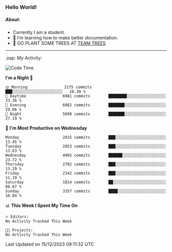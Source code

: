 ### Hello World!

##### About:
- Currently I am a student.
- 🌱 I’m learning how to make better documentation.
- 🌱 GO PLANT SOME TREES AT [TEAM TREES](https://teamtrees.org/)

---
  <summary>:zap: My Activity:</summary>
  
<!--START_SECTION:waka-->
![Code Time](http://img.shields.io/badge/Code%20Time-1%2C267%20hrs%2047%20mins-blue)

**I'm a Night 🦉** 

```text
🌞 Morning                2175 commits        ███░░░░░░░░░░░░░░░░░░░░░░   10.39 % 
🌆 Daytime                6981 commits        ████████░░░░░░░░░░░░░░░░░   33.36 % 
🌃 Evening                6082 commits        ███████░░░░░░░░░░░░░░░░░░   29.06 % 
🌙 Night                  5690 commits        ███████░░░░░░░░░░░░░░░░░░   27.19 % 
```
📅 **I'm Most Productive on Wednesday** 

```text
Monday                   2815 commits        ███░░░░░░░░░░░░░░░░░░░░░░   13.45 % 
Tuesday                  2853 commits        ███░░░░░░░░░░░░░░░░░░░░░░   13.63 % 
Wednesday                4965 commits        ██████░░░░░░░░░░░░░░░░░░░   23.72 % 
Thursday                 2782 commits        ███░░░░░░░░░░░░░░░░░░░░░░   13.29 % 
Friday                   2342 commits        ███░░░░░░░░░░░░░░░░░░░░░░   11.19 % 
Saturday                 1814 commits        ██░░░░░░░░░░░░░░░░░░░░░░░   08.67 % 
Sunday                   3357 commits        ████░░░░░░░░░░░░░░░░░░░░░   16.04 % 
```


📊 **This Week I Spent My Time On** 

```text
🔥 Editors: 
No Activity Tracked This Week

🐱‍💻 Projects: 
No Activity Tracked This Week
```


 Last Updated on 15/12/2023 09:11:32 UTC
<!--END_SECTION:waka-->

